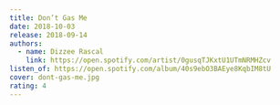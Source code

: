```yaml
---
title: Don’t Gas Me
date: 2018-10-03
release: 2018-09-14
authors:
  - name: Dizzee Rascal
    link: https://open.spotify.com/artist/0gusqTJKxtU1UTmNRMHZcv
listen_of: https://open.spotify.com/album/40s9ebO3BAEye8KqbIM8tU
cover: dont-gas-me.jpg
rating: 4
---
```

